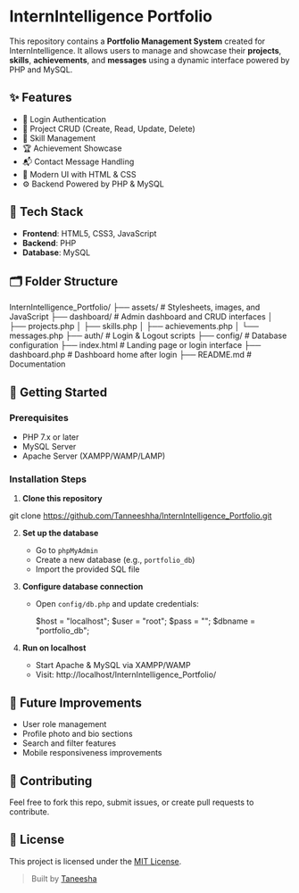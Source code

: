 # InternIntelligence Portfolio

This repository contains a **Portfolio Management System** created for InternIntelligence. It allows users to manage and showcase their **projects**, **skills**, **achievements**, and **messages** using a dynamic interface powered by PHP and MySQL.

## ✨ Features

- 🔐 Login Authentication
- 📁 Project CRUD (Create, Read, Update, Delete)
- 🧠 Skill Management
- 🏆 Achievement Showcase
- 📬 Contact Message Handling
- 🎨 Modern UI with HTML & CSS
- ⚙️ Backend Powered by PHP & MySQL

## 🧰 Tech Stack

- **Frontend**: HTML5, CSS3, JavaScript
- **Backend**: PHP
- **Database**: MySQL

## 🗂️ Folder Structure

InternIntelligence_Portfolio/
├── assets/                # Stylesheets, images, and JavaScript
├── dashboard/             # Admin dashboard and CRUD interfaces
│   ├── projects.php
│   ├── skills.php
│   ├── achievements.php
│   └── messages.php
├── auth/                  # Login & Logout scripts
├── config/                # Database configuration
├── index.html             # Landing page or login interface
├── dashboard.php          # Dashboard home after login
├── README.md              # Documentation

## 🚀 Getting Started

### Prerequisites

- PHP 7.x or later
- MySQL Server
- Apache Server (XAMPP/WAMP/LAMP)

### Installation Steps

1. **Clone this repository**

git clone https://github.com/Tanneeshha/InternIntelligence_Portfolio.git


2. **Set up the database**
   - Go to `phpMyAdmin`
   - Create a new database (e.g., `portfolio_db`)
   - Import the provided SQL file

3. **Configure database connection**
   - Open `config/db.php` and update credentials:
     
     $host = "localhost";
     $user = "root";
     $pass = "";
     $dbname = "portfolio_db";

4. **Run on localhost**
   - Start Apache & MySQL via XAMPP/WAMP
   - Visit: http://localhost/InternIntelligence_Portfolio/
     
## 📌 Future Improvements

- User role management
- Profile photo and bio sections
- Search and filter features
- Mobile responsiveness improvements

## 🤝 Contributing

Feel free to fork this repo, submit issues, or create pull requests to contribute.

## 📜 License

This project is licensed under the [MIT License](LICENSE).


> Built by [Taneesha](https://github.com/Tanneeshha)

